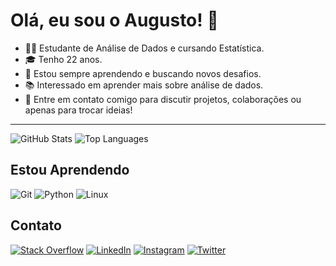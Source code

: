 # Olá, eu sou o Augusto! 👋

- 👨‍💻 Estudante de Análise de Dados e cursando Estatística.
- 🎓 Tenho 22 anos.
- 🌱 Estou sempre aprendendo e buscando novos desafios.
- 📚 Interessado em aprender mais sobre análise de dados.
- 💬 Entre em contato comigo para discutir projetos, colaborações ou apenas para trocar ideias!
____

![GitHub Stats](https://github-readme-stats.vercel.app/api?username=zSantz&count_private=true&theme=tokyonight&show_icons=true)
![Top Languages](https://github-readme-stats.vercel.app/api/top-langs/?username=zSantz&layout=compact&theme=tokyonight)

## Estou Aprendendo

![Git](https://img.shields.io/badge/git-%23F05033.svg?style=for-the-badge&logo=git&logoColor=white)
![Python](https://img.shields.io/badge/python-3670A0?style=for-the-badge&logo=python&logoColor=ffdd54)
![Linux](https://img.shields.io/badge/Linux-FCC624?style=for-the-badge&logo=linux&logoColor=black)

## Contato

[![Stack Overflow](https://img.shields.io/badge/-Stackoverflow-FE7A16?style=for-the-badge&logo=stack-overflow&logoColor=white)](https://stackoverflow.com/users/23572886/augusto-santos)
[![LinkedIn](https://img.shields.io/badge/linkedin-%230077B5.svg?style=for-the-badge&logo=linkedin&logoColor=white)](https://www.linkedin.com/in/augustocesar-sf/)
[![Instagram](https://img.shields.io/badge/Instagram-%23E4405F.svg?style=for-the-badge&logo=Instagram&logoColor=white)](https://www.instagram.com/elninosantz/)
[![Twitter](https://img.shields.io/badge/Twitter-%23000000.svg?style=for-the-badge&logo=Twitter&logoColor=white)](https://twitter.com/elSanttz)
